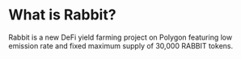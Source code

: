 # What is Rabbit?

Rabbit is a new DeFi yield farming project on Polygon featuring low emission rate and fixed maximum supply of 30,000 RABBIT tokens.
